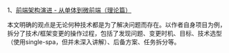1、[前端架构演进 - 从单体到微前端（理论篇）](https://mp.weixin.qq.com/s/eNC69rNqSR8XtXDmw66bVQ)

本文明确的观点是无论何种技术都是为了解决问题而存在。以作者自身项目为例，拆分了技术/框架变更的操作过程，包括了发现问题、变更时机、目标、技术选型（使用single-spa，但并未深入讲解）、后备方案、任务拆分等。
